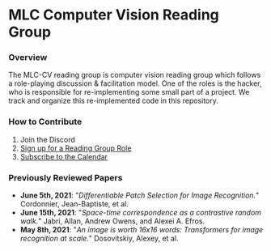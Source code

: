 # MLC Computer Vision Reading Group
### Overview
The MLC-CV reading group is computer vision reading group which follows a role-playing discussion &amp; facilitation model. One of the roles is the hacker, who is responsible for re-implementing some small part of a project. We track and organize this re-implemented code in this repository. 

### How to Contribute
1. Join the Discord
2. [Sign up for a Reading Group Role](https://www.notion.so/MLC-Computer-Vision-Paper-Reading-Subgroup-08a66015209240449df1f58739dae904)
3. [Subscribe to the Calendar](https://calendar.google.com/calendar/u/1/r?cid=dGNrNW1zbmM0bTgxNjVmMnVtaXJxdDZzODRAZ3JvdXAuY2FsZW5kYXIuZ29vZ2xlLmNvbQ)

### Previously Reviewed Papers
* __June 5th, 2021__: "_Differentiable Patch Selection for Image Recognition._" Cordonnier, Jean-Baptiste, et al. 
* __June 15th, 2021__: "_Space-time correspondence as a contrastive random walk._" Jabri, Allan, Andrew Owens, and Alexei A. Efros.
* __May 8th, 2021__: "_An image is worth 16x16 words: Transformers for image recognition at scale._" Dosovitskiy, Alexey, et al. 
